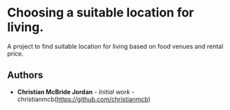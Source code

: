 # Choosing a suitable location for living.

A project to find suitable location for living based on food venues and rental price.

## Authors

* **Christian McBride Jordan** - *Initial work* - christianmcb(https://github.com/christianmcb)
